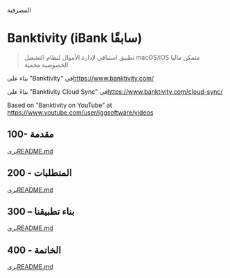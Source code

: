 المصرفية

# Banktivity (iBank سابقًا)

> تطبيق استباقي لإدارة الأموال لنظام التشغيل macOS/iOS
> متمكن ماليا
> الخصوصية محمية

بناء على "Banktivity" في<https://www.banktivity.com/>

بناءً على "Banktivity Cloud Sync" في<https://www.banktivity.com/cloud-sync/>

Based on "Banktivity on YouTube" at <https://www.youtube.com/user/iggsoftware/videos>

## 100- مقدمة

يرى[README.md](./100/README.md)

## 200 - المتطلبات

يرى[README.md](./200/README.md)

## 300 – بناء تطبيقنا

يرى[README.md](./300/README.md)

## 400 - الخاتمة

يرى[README.md](./400/README.md)
